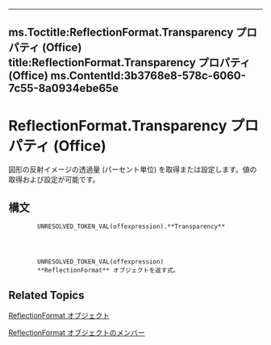 

---
ms.Toctitle:ReflectionFormat.Transparency プロパティ (Office)
title:ReflectionFormat.Transparency プロパティ (Office)
ms.ContentId:3b3768e8-578c-6060-7c55-8a0934ebe65e
---
# ReflectionFormat.Transparency プロパティ (Office)




図形の反射イメージの透過量 (パーセント単位) を取得または設定します。値の取得および設定が可能です。

## 構文

            UNRESOLVED_TOKEN_VAL(offexpression).**Transparency**




            UNRESOLVED_TOKEN_VAL(offexpression)
            **ReflectionFormat** オブジェクトを返す式。



## Related Topics

[ReflectionFormat オブジェクト](9684dbb3-5b99-113b-9808-1173fdd719a9.md)

[ReflectionFormat オブジェクトのメンバー](040424e8-2903-8416-c294-872d872d5277.md)




